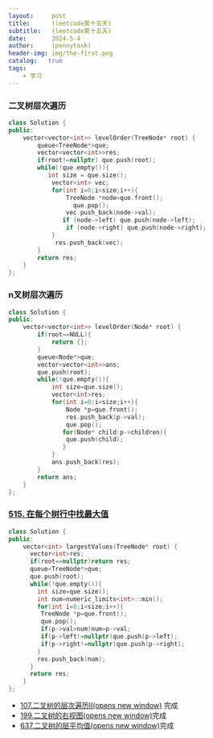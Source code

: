 ```yaml
---
layout:     post
title:      (leetcode第十五天)
subtitle:   (leetcode第十五天)
date:       2024-5-4
author:     (pennytask)
header-img: img/the-first.png
catalog:   true
tags:
    - 学习
---
```


### 二叉树层次遍历

```c++
class Solution {
public:
    vector<vector<int>> levelOrder(TreeNode* root) {
        queue<TreeNode*>que;
        vector<vector<int>>res;
        if(root!=nullptr) que.push(root);
        while(!que.empty()){
           int size = que.size();
            vector<int> vec;
            for(int i=0;i<size;i++){
                TreeNode *node=que.front();
                  que.pop();
                vec.push_back(node->val);
               if (node->left) que.push(node->left);
                if (node->right) que.push(node->right);
            }
             res.push_back(vec);
        }
        return res;
    }
};
```

### n叉树层次遍历

```c++
class Solution {
public:
    vector<vector<int>> levelOrder(Node* root) {
        if(root==NULL){
            return {};
        }
        queue<Node*>que;
        vector<vector<int>>ans;
        que.push(root);
        while(!que.empty()){
            int size=que.size();
            vector<int>res;
            for(int i=0;i<size;i++){
                Node *p=que.front();
                res.push_back(p->val);
                que.pop();
               for(Node* child:p->children){
                que.push(child);
               }
            }
            ans.push_back(res);
        }
        return ans;
    }
};
```

### [515. 在每个树行中找最大值](https://leetcode.cn/problems/find-largest-value-in-each-tree-row/)

```c++
class Solution {
public:
    vector<int> largestValues(TreeNode* root) {
      vector<int>res;
      if(root==nullptr)return res;
      queue<TreeNode*>que;
      que.push(root);
      while(!que.empty()){
        int size=que.size();
        int num=numeric_limits<int>::min();
        for(int i=0;i<size;i++){
         TreeNode *p=que.front();
         que.pop();
         if(p->val>num)num=p->val;
         if(p->left!=nullptr)que.push(p->left);
         if(p->right!=nullptr)que.push(p->right);
        }
        res.push_back(num);
      }
      return res;
    }
};
```

- [107.二叉树的层次遍历II(opens new window)](https://leetcode.cn/problems/binary-tree-level-order-traversal-ii/) 完成
- [199.二叉树的右视图(opens new window)](https://leetcode.cn/problems/binary-tree-right-side-view/)完成
- [637.二叉树的层平均值(opens new window)](https://leetcode.cn/problems/average-of-levels-in-binary-tree/)完成
